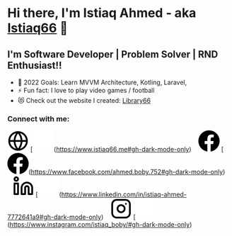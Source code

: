 # Hi there, I'm Istiaq Ahmed - aka [Istiaq66][Website] 👋 
## I'm Software Developer | Problem Solver | RND Enthusiast!!

- 🥅 2022 Goals: Learn MVVM Architecture, Kotling, Laravel, 
- ⚡ Fun fact: I love to play video games / football 
- 😻 Check out the website I created: [Library66](https://library66.tech)

### Connect with me:

[![website](./img/globe-light.svg)](https://www.istiaq66.me#gh-light-mode-only)
[![website](./img/globe-dark.svg)(https://www.istiaq66.me#gh-dark-mode-only)
&nbsp;&nbsp;
[![website](./img/facebook-light.svg)](https://www.facebook.com/ahmed.boby.752#gh-light-mode-only)
[![website](./img/facebook-dark.svg)(https://www.facebook.com/ahmed.boby.752#gh-dark-mode-only)
&nbsp;&nbsp;
[![website](./img/linkedin-light.svg)](https://www.linkedin.com/in/istiaq-ahmed-7772641a9#gh-light-mode-only)
[![website](./img/linkedin-dark.svg)(https://www.linkedin.com/in/istiaq-ahmed-7772641a9#gh-dark-mode-only)
&nbsp;&nbsp;
[![website](./img/instagram-light.svg)](https://www.instagram.com/istiaq_boby/#gh-light-mode-only)
[![website](./img/instagram-dark.svg)(https://www.instagram.com/istiaq_boby/#gh-dark-mode-only)







[Website]: https://www.istiaq66.me